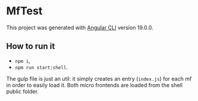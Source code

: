 # MfTest

This project was generated with [Angular CLI](https://github.com/angular/angular-cli) version 19.0.0.

## How to run it

- `npm i`,
- `npm run start:shell`.

The gulp file is just an util: it simply creates an entry (`index.js`) for each mf in order to easily load it.
Both micro frontends are loaded from the shell public folder.  
